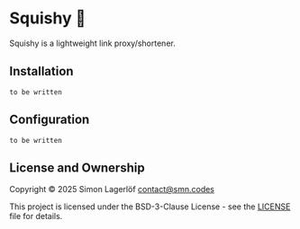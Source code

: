 Squishy 🧽
=======

Squishy is a lightweight link proxy/shortener.

Installation
-------------

`to be written`

Configuration
-------------

`to be written`


License and Ownership
---------------------

Copyright © 2025 Simon Lagerlöf <contact@smn.codes>

This project is licensed under the BSD-3-Clause License - see the [LICENSE](LICENSE) file for details.
